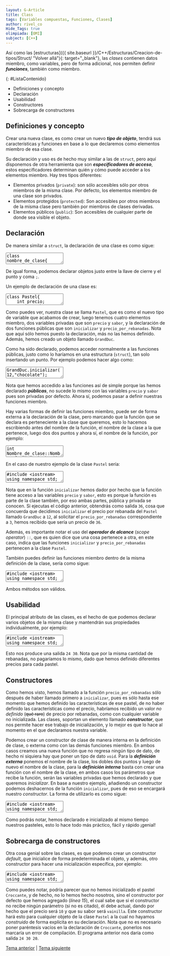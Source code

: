 ```yaml
---
layout: G-Article
title: Class
tags: [Variables compuestas, Funciones, Clases]
author: rivel_co
Hide_Tags: true
olimpiada: [OMI]
subject: [C++]
---
```


Así como las [estructuras]({{ site.baseurl }}/C++/Estructuras/Creacion-de-tipos/Struct/ "Volver allá"){: target="_blank"}, las *clases* contienen datos miembro, como variables, pero de forma adicional, nos permiten definir ***funciones***, también como miembro.

{: #ListaContenido}
- Definiciones y concepto
- Declaración
- Usabilidad
- Constructores
- Sobrecarga de constructores

## Definiciones y concepto

Crear una nueva clase, es como crear un nuevo ***tipo de objeto***, tendrá sus características y funciones en base a lo que declaremos como elementos miembro de esa clase.

Su declaración y uso es de hecho muy similar a las de `struct`, pero aquí disponemos de otra herramienta que son ***especificadores de acceso***, estos especificadores determinan quién y cómo puede acceder a los elementos miembro. Hay tres tipos diferentes:

- Elementos privados (`private`): son sólo accesibles sólo por otros miembros de la misma clase. Por defecto, los elementos miembro de una clase son privados.
- Elementos protegidos (`protected`): Son accesibles por otros miembros de la misma clase pero también por miembros de clases derivadas.
- Elementos públicos (`public`): Son accesibles de cualquier parte de donde sea visible el objeto.

## Declaración

De manera similar a `struct`, la declaración de una clase es como sigue:

<textarea class="output">
class nombre_de_clase{
    especificador_de_acceso_1:
        miembros;
    especificador_de_acceso_2:
        miembros;
    ....
};</textarea>

De igual forma, podemos declarar objetos justo entre la llave de cierre y el punto y coma `;`.

Un ejemplo de declaración de una clase es:

<textarea class="editor">
class Pastel{
    int precio;
    string sabor;
  public:
    void inicializar(int,string);
    int precio_por_rebanadas(int);
} GrandDuc;</textarea>

Como puedes ver, nuestra clase se llama `Pastel`, que es como el nuevo tipo de variable que acabamos de crear, luego tenemos cuatro elementos miembro, dos variables privadas que son `precio` y `sabor`, y la declaración de dos funciones públicas que son `inicializar` y `precio_por_rebanadas`. Nota que aquí sólo hemos puesto la declaración, más no las hemos definido. Además, hemos creado un objeto llamado `GrandDuc`.

Como ha sido declarado, podemos acceder normalmente a las funciones públicas, justo como lo haríamos en una estructura (`struct`), tan solo insertando un punto. Por ejemplo podemos hacer algo como:

<textarea class="editor">
GrandDuc.inicializar(12,"chocolate");
cout << GrandDuc.precio_por_rebanadas(3);</textarea>

Nota que hemos accedido a las funciones así de simple porque las hemos declarado ***públicas***, no sucede lo mismo con las variables `precio` y `sabor` pues son privadas por defecto. Ahora sí, podemos pasar a definir nuestras funciones miembro.

Hay varias formas de definir las funciones miembro, puede ser de forma externa a la declaración de la clase, pero marcando que la función que se declara es perteneciente a la clase que queremos, esto lo hacemos escribiendo antes del nombre de la función, el nombre de la clase a la que pertenece, luego dos dos puntos y ahora sí, el nombre de la función, por ejemplo:

<textarea class="output">
int Nombre_de_clase::Nombre_funcion_miembro(int x){
    ...
}</textarea>

En el caso de nuestro ejemplo de la clase `Pastel` sería:

<textarea class="editor">
#include &lt;iostream&gt;
using namespace std;

class Pastel{
    int precio;     // Precio por rebanada
    string sabor;   // Sabor de rebanada
  public:
    void inicializar(int,string);
    int precio_por_rebanadas(int);
} GrandDuc;

void Pastel::inicializar(int x, string y){ // Inicializa el objeto
    precio = x;     
    sabor = y;      
    return;
}

int Pastel::precio_por_rebanadas(int x){ // Devuelve el precio de x rebanadas
    return precio*x;
}

int main(){
    GrandDuc.inicializar(12,"chocolate");
    cout << GrandDuc.precio_por_rebanadas(3);   
    
    return 0;
}</textarea>

Nota que en la función `inicializar` hemos dador por hecho que la función tiene acceso a las variables `precio` y `sabor`, esto es porque la función es parte de la clase también, por eso ambas partes, pública y privada se conocen. Si ejecutas el código anterior, obtendrás como salida `36`, cosa que concuerda que decidimos `inicializar` el precio por rebanada del `Pastel` llamado `GrandDuc` a `12`, al solicitar el `precio_por_rebanadas` correspondiente a `3`, hemos recibido que sería un precio de `36`.

Además, es importante notar el uso del ***operador de alcance*** (*scope operator*) `::`, que es quien dice que una cosa pertenece a otra, en este caso, indica que las funciones `inicializar` y `precio_por_rebanadas` pertenecen a la clase `Pastel`.

También puedes definir las funciones miembro dentro de la misma definición de la clase, sería como sigue:

<textarea class="editor">
#include &lt;iostream&gt;
using namespace std;

class Pastel{
    int precio;
    string sabor;
  public:
    void inicializar(int x, string y){
        precio = x;
        sabor = y;
        return;
    }
    int precio_por_rebanadas(int x){
        return precio*x;
    }
} GrandDuc;

int main(){
    GrandDuc.inicializar(12,"chocolate");
    cout << GrandDuc.precio_por_rebanadas(3);   
    
    return 0;
}</textarea>

Ambos métodos son válidos.

## Usabilidad

El principal atributo de las clases, es el hecho de que podemos declarar varios objetos de la misma clase y mantendrán sus propiedades individualmente, por ejemplo:

<textarea class="editor">
#include &lt;iostream&gt;
using namespace std;

class Pastel{
    int precio;
    string sabor;
  public:
    void inicializar(int x, string y){
        precio = x;
        sabor = y;
        return;
    }
    int precio_por_rebanadas(int x){
        return precio*x;
    }
};

int main(){
    Pastel GrandDuc, Mediterraneo;
    
    GrandDuc.inicializar(12,"chocolate");
    Mediterraneo.inicializar(15, "cafe");
    
    cout << GrandDuc.precio_por_rebanadas(2) << " ";
    cout << Mediterraneo.precio_por_rebanadas(2);   
    
    return 0;
}</textarea>

Esto nos produce una salida `24 30`. Nota que por la misma cantidad de rebanadas, no pagaríamos lo mismo, dado que hemos definido diferentes precios para cada pastel.

## Constructores

Como hemos visto, hemos llamado a la función `precio_por_rebanadas` sólo después de haber llamado primero a `inicializar`, pues es sólo hasta ese momento que hemos definido las características de ese pastel, de no haber definido las características como el precio, habríamos recibido un valor *no definido* (<s><span>qué raro</span></s>) de precio por rebanadas, como con cualquier variable no inicializada. Las clases, soportan un elemento llamado ***constructor***, que nos permite hacer ese trabajo de inicialización, y lo mejor es que lo hace al momento en el que declaramos nuestra variable.

Podemos crear un constructor de clase de manera interna en la definición de clase, o externa como con las demás funciones miembro. En ambos casos creamos una nueva función que no regresa ningún tipo de dato, de hecho ni siquiera hay que poner un tipo de dato `void`. Para la ***definición externa*** ponemos el nombre de la clase, los dobles dos puntos y luego de nuevo el nombre de la clase, para la ***definición interna*** basta con crear una función con el nombre de la clase, en ambos casos los parámetros que recibe la función, serán las variables privadas que hemos declarado y que queremos *inicializar*. En base a nuestro ejemplo, añadiendo un constructor podemos deshacernos de la función `inicializar`, pues de eso se encargará nuestro *constructor*. La forma de utilizarlo es como sigue:

<textarea class="editor">
#include &lt;iostream&gt;
using namespace std;

class Pastel{
    int precio;
    string sabor;
  public:
    int precio_por_rebanadas(int x){
        return precio*x;
    }
    Pastel(int a, string b){
        precio = a;
        sabor = b;
    }
};

int main(){
    Pastel GrandDuc(12, "chocolate");
    Pastel Mediterraneo(15, "cafe");
    
    cout << GrandDuc.precio_por_rebanadas(2) << " ";
    cout << Mediterraneo.precio_por_rebanadas(2);   
    
    return 0;
}</textarea>

Como podrás notar, hemos declarado e inicializado al mismo tiempo nuestros pasteles, esto lo hace todo más práctico, fácil y rápido <span>¡genial!</span>

## Sobrecarga de constructores

Otra cosa genial sobre las clases, es que podemos crear un constructor *default*, que inicialice de forma predeterminada el objeto, y además, otro constructor para hacer una inicialización específica, por ejemplo:

<textarea class="editor">
#include &lt;iostream&gt;
using namespace std;

class Pastel{
    int precio;
    string sabor;
  public:
    int precio_por_rebanadas(int x){
        return precio*x;
    }
    Pastel(int a, string b){
        precio = a;
        sabor = b;
    }
    Pastel(){
        precio = 10;
        sabor = "vainilla";
    }
};

int main(){
    Pastel GrandDuc(12, "chocolate");
    Pastel Mediterraneo(15, "cafe");
    Pastel Croccante;
    
    cout << GrandDuc.precio_por_rebanadas(2) << " ";
    cout << Mediterraneo.precio_por_rebanadas(2) << " ";    
    cout << Croccante.precio_por_rebanadas(2);
    
    return 0;
}</textarea>

Como puedes notar, podría parecer que no hemos inicializado el pastel `Croccante`, y de hecho, no lo hemos hecho nosotros, sino el constructor por defecto que hemos agregado (*línea 15*), el cual sabe que si el constructor no recibe ningún parámetro (si no es citado), él debe actual, dando por hecho que el precio será `10` y que su sabor será `vainilla`. Este constructor hará esto para cualquier objeto de la clase `Pastel` a la cual no hayamos *construido* de forma explícita en su declaración. Nota que no es necesario poner paréntesis vacíos en la declaración de `Croccante`, ponerlos nos marcaría un error de compilación. El programa anterior nos daría como salida `24 30 20`.

<div class="Nav">
    <a href="{{ site.baseurl }}/C++/Estructuras/Creacion-de-tipos/Struct/">Tema anterior</a> | <a href="{{ site.baseurl }}/C++/Estructuras/Contenedores/Pila/">Tema siguiente</a>
</div>